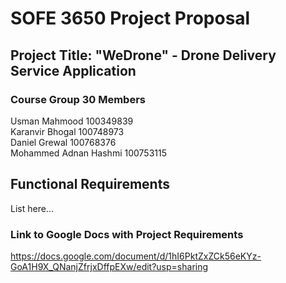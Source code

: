 # SOFE 3650 Project Proposal

## Project Title: "WeDrone" - Drone Delivery Service Application

### Course Group 30 Members

Usman Mahmood 100349839</br>
Karanvir Bhogal 100748973</br>
Daniel Grewal 100768376</br>
Mohammed Adnan Hashmi 100753115</br>

## Functional Requirements

List here...

### Link to Google Docs with Project Requirements

https://docs.google.com/document/d/1hI6PktZxZCk56eKYz-GoA1H9X_QNanjZfrjxDffpEXw/edit?usp=sharing


